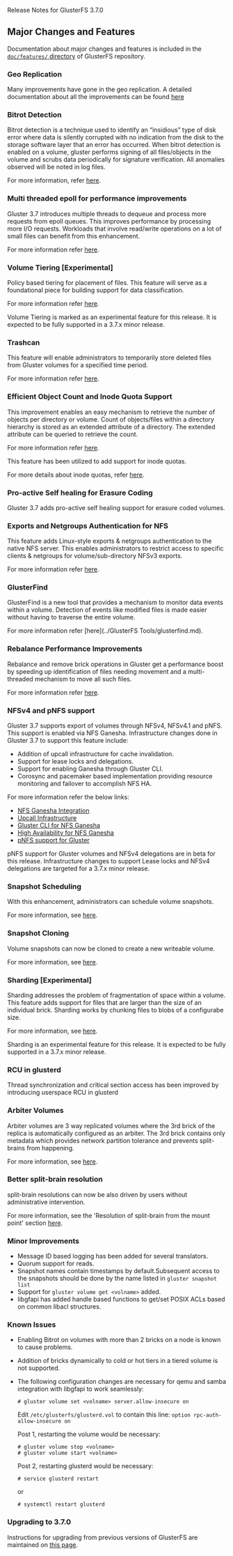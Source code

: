 Release Notes for GlusterFS 3.7.0

## Major Changes and Features

Documentation about major changes and features is  included in the [`doc/features/` directory](https://github.com/gluster/glusterdocs/tree/release-3.7.0-1/doc/Features) of GlusterFS repository.

### Geo Replication

Many improvements have gone in the geo replication. A detailed documentation about all the improvements can be found [here](https://github.com/gluster/glusterdocs/blob/master/release-notes/geo-rep-in-3.7.md)

### Bitrot Detection

Bitrot detection is a technique used to identify an “insidious” type of disk error where data is silently corrupted with no indication from the disk to the
storage software layer that an error has occurred. When bitrot detection is enabled on a volume, gluster performs signing of all files/objects in the volume and scrubs data periodically for signature verification. All anomalies observed will be noted in log files.

For more information, refer [here](https://github.com/gluster/glusterfs-specs/blob/master/done/GlusterFS%203.7/BitRot.md).

### Multi threaded epoll for performance improvements

Gluster 3.7 introduces multiple threads to dequeue and process more requests from epoll queues. This improves performance by processing more I/O requests. Workloads that involve read/write operations on a lot of small files can benefit from this enhancement.

For more information refer [here](https://github.com/gluster/glusterfs-specs/blob/master/done/GlusterFS%203.7/Small%20File%20Performance.md).

### Volume Tiering [Experimental]

Policy based tiering for placement of files. This feature will serve as a foundational piece for building support for data classification.

For more information refer [here](https://github.com/gluster/glusterfs-specs/blob/master/done/GlusterFS%203.7/Data%20Classification.md).

Volume Tiering is marked as an experimental feature for this release. It is expected to be fully supported in a 3.7.x minor release.

### Trashcan

This feature will enable administrators to temporarily store deleted files from Gluster volumes for a specified time period.

For more information refer [here](https://github.com/gluster/glusterfs-specs/blob/master/done/GlusterFS%203.7/Trash.md).

### Efficient Object Count and Inode Quota Support

This improvement enables an easy mechanism to retrieve the number of objects per directory or volume. Count of objects/files within a directory hierarchy is stored as an extended attribute of a directory. The extended attribute can be queried to retrieve the count.

For more information refer [here](https://github.com/gluster/glusterfs-specs/blob/master/done/GlusterFS%203.7/Object%20Count.md).

This feature has been utilized to add support for inode quotas.

For more details about inode quotas, refer [here](https://github.com/gluster/glusterfs-specs/blob/master/done/Features/quota-object-count.md).

### Pro-active Self healing for Erasure Coding

Gluster 3.7 adds pro-active self healing support for erasure coded volumes.

### Exports and Netgroups Authentication for NFS

This feature adds Linux-style exports & netgroups authentication to the native NFS server. This enables administrators to restrict access to specific clients & netgroups for volume/sub-directory NFSv3 exports.

For more information refer [here](https://github.com/gluster/glusterfs-specs/blob/master/done/GlusterFS%203.7/Exports%20and%20Netgroups%20Authentication.md).

### GlusterFind

GlusterFind is a new tool that provides a mechanism to monitor data events within a volume. Detection of events like modified files is made easier without having to traverse the entire volume.

For more information refer [here](../GlusterFS Tools/glusterfind.md).

### Rebalance Performance Improvements

Rebalance and remove brick operations in Gluster get a performance boost by speeding up identification of files needing movement and a multi-threaded mechanism to move all such files.

For more information refer [here](https://github.com/gluster/glusterfs-specs/blob/master/done/GlusterFS%203.7/Improve%20Rebalance%20Performance.md).

### NFSv4 and pNFS support

Gluster 3.7 supports export of volumes through NFSv4, NFSv4.1 and pNFS. This support is enabled via NFS Ganesha. Infrastructure changes done in Gluster 3.7 to support this feature include:

- Addition of upcall infrastructure for cache invalidation.
- Support for lease locks and delegations.
- Support for enabling Ganesha through Gluster CLI.
- Corosync and pacemaker based implementation providing resource monitoring and failover to accomplish NFS HA.

For more information refer the below links:

- [NFS Ganesha Integration](https://github.com/gluster/glusterfs-specs/blob/master/done/Features/glusterfs_nfs-ganesha_integration.md)
- [Upcall Infrastructure](https://github.com/gluster/glusterfs-specs/blob/master/done/Features/upcall.md)
- [Gluster CLI for NFS Ganesha](https://github.com/gluster/glusterfs-specs/blob/master/done/GlusterFS%203.7/Gluster%20CLI%20for%20NFS%20Ganesha.md)
- [High Availability for NFS Ganesha](https://github.com/gluster/glusterfs-specs/blob/master/done/GlusterFS%203.7/HA%20for%20Ganesha.md)
- [pNFS support for Gluster](https://github.com/gluster/glusterfs-specs/blob/master/done/Features/mount_gluster_volume_using_pnfs.md)

pNFS support for Gluster volumes and NFSv4 delegations are in beta for this release. Infrastructure changes to support Lease locks and NFSv4 delegations are targeted for a 3.7.x minor release.

### Snapshot Scheduling

With this enhancement, administrators can schedule volume snapshots.

For more information, see [here](https://github.com/gluster/glusterfs-specs/blob/master/done/GlusterFS%203.7/Scheduling%20of%20Snapshot.md).

### Snapshot Cloning

Volume snapshots can now be cloned to create a new writeable volume.

For more information, see [here](https://github.com/gluster/glusterfs-specs/blob/master/done/GlusterFS%203.7/Clone%20of%20Snapshot.md).

### Sharding [Experimental]

Sharding addresses the problem of fragmentation of space within a volume. This feature adds support for files that are larger than the size of an individual brick. Sharding works by chunking files to blobs of a configurabe size.

For more information, see [here](https://github.com/gluster/glusterfs-specs/blob/master/done/GlusterFS%203.7/Sharding%20xlator.md).

Sharding is an experimental feature for this release. It is expected to be fully supported in a 3.7.x minor release.

### RCU in glusterd

Thread synchronization and critical section access has been improved by introducing userspace RCU in glusterd

### Arbiter Volumes

Arbiter volumes are 3 way replicated volumes where the 3rd brick of the replica is automatically configured as an arbiter. The 3rd brick contains only metadata which provides network partition tolerance and prevents split-brains from happening.

For more information, see [here](https://github.com/gluster/glusterfs-specs/blob/master/done/Features/afr-arbiter-volumes.md).

### Better split-brain resolution

split-brain resolutions can now be also driven by users without administrative intervention.

For more information, see the 'Resolution of split-brain from the mount point' section [here](https://github.com/gluster/glusterfs-specs/blob/master/done/Features/heal-info-and-split-brain-resolution.md).

### Minor Improvements

* Message ID based logging has been added for several translators.
* Quorum support for reads.
* Snapshot names contain timestamps by default.Subsequent access to the snapshots should be done by the name listed in `gluster snapshot list`
* Support for `gluster volume get <volname>` added.
* libgfapi has added handle based functions to get/set POSIX ACLs based on common libacl structures.

### Known Issues

* Enabling Bitrot on volumes with more than 2 bricks on a node is known to cause problems.
* Addition of bricks dynamically to cold or hot tiers in a tiered volume is not supported.
* The following configuration changes are necessary for qemu and samba integration with libgfapi to work seamlessly:

    ~~~
    # gluster volume set <volname> server.allow-insecure on
    ~~~

    Edit `/etc/glusterfs/glusterd.vol` to contain this line: `option rpc-auth-allow-insecure on`

    Post 1, restarting the volume would be necessary:

    ~~~
    # gluster volume stop <volname>
    # gluster volume start <volname>
    ~~~

    Post 2, restarting glusterd would be necessary:

    ~~~
    # service glusterd restart
    ~~~

    or

    ~~~
    # systemctl restart glusterd
    ~~~

### Upgrading to 3.7.0

Instructions for upgrading from previous versions of GlusterFS are maintained on [this page](../Upgrade-Guide/upgrade_to_3.7.md).

